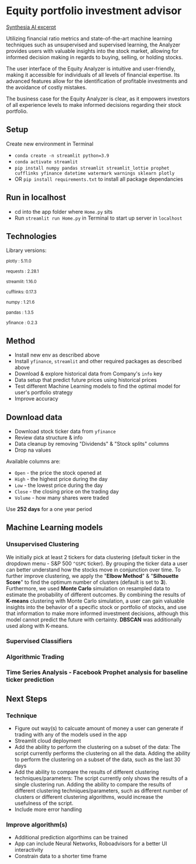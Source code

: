 # Equity portfolio investment advisor

[Synthesia AI excerpt](https://share.synthesia.io/929ff00e-fa8e-418d-b67d-756b99c2bc1e)

Utilizing financial ratio metrics and state-of-the-art machine learning techniques such as unsupervised and supervised learning, the Analyzer provides users with valuable insights into the stock market, allowing for informed decision making in regards to buying, selling, or holding stocks.

The user interface of the Equity Analyzer is intuitive and user-friendly, making it accessible for individuals of all levels of financial expertise. Its advanced features allow for the identification of profitable investments and the avoidance of costly mistakes.

The business case for the Equity Analyzer is clear, as it empowers investors of all experience levels to make informed decisions regarding their stock portfolio.


## Setup
Create new environment in Terminal
- `conda create -n streamlit python=3.9`
- `conda activate streamlit`
- `pip install numpy pandas streamlit streamlit_lottie prophet cufflinks yfinance datetime watermark warnings sklearn plotly`
- OR `pip install requirements.txt` to install all package dependancies


## Run in localhost
- cd into the app folder where `Home.py` sits
- Run `streamlit run Home.py` in Terminal to start up server in `localhost`


## Technologies
Library versions:

<sub>plotly   : 5.11.0</sub>

<sub>requests : 2.28.1</sub>

<sub>streamlit: 1.16.0</sub>

<sub>cufflinks: 0.17.3</sub>

<sub>numpy    : 1.21.6</sub>

<sub>pandas   : 1.3.5</sub>

<sub>yfinance : 0.2.3</sub>



## Method
- Install new env as described above
- Install `yfinance`, `streamlit` and other required packages as described above
- Download & explore historical data from Company's `info` key
- Data setup that predict future prices using historical prices
- Test different Machine Learning models to find the optimal model for user's portfolio strategy
- Improve accuracy


## Download data
- Download stock ticker data from `yfinance`
- Review data structure & info
- Data cleanup by removing "Dividends" & "Stock splits" columns
- Drop na values

Available columns are:
- `Open` - the price the stock opened at
- `High` - the highest price during the day
- `Low` - the lowest price during the day
- `Close` - the closing price on the trading day
- `Volume` - how many shares were traded

Use **252 days** for a one year period



## Machine Learning models

### Unsupervised Clustering
We initially pick at least 2 tickers for data clustering (default ticker in the dropdown menu - S&P 500 `^GSPC` ticker). By grouping the ticker data a user can better understand how the stocks move in conjunction over time. To further improve clustering, we apply the "**Elbow Method**" & "**Silhouette Score**" to find the optimum number of clusters (default is set to **3**).
Furthermore, we used **Monte Carlo** simulation on resampled data to estimate the probability of different outcomes. By combining the results of **K-means** clustering with Monte Carlo simulation, a user can gain valuable insights into the behavior of a specific stock or portfolio of stocks, and use that information to make more informed investment decisions, although this model cannot predict the future with certainty.
**DBSCAN** was additionally used along with K-means.


### Supervised Classifiers
### Algorithmic Trading
### Time Series Analysis - Facebook Prophet analysis for baseline ticker prediction


## Next Steps

### Technique
- Figure out way(s) to calcuate amount of money a user can generate if trading with any of the models used in the app
- Streamlit cloud deployment
- Add the ability to perform the clustering on a subset of the data: The script currently performs the clustering on all the data. Adding the ability to perform the clustering on a subset of the data, such as the last 30 days
- Add the ability to compare the results of different clustering techniques/parameters: The script currently only shows the results of a single clustering run. Adding the ability to compare the results of different clustering techniques/parameters, such as different number of clusters or different clustering algorithms, would increase the usefulness of the script.
- Include more error handling

### Improve algorithm(s)
- Additional prediction algorthims can be trained
- App can include Neural Networks, Roboadvisors for a better UI interactivity
- Constrain data to a shorter time frame


